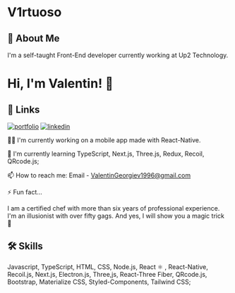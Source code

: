 
# V1rtuoso
## 🚀 About Me
 I'm a self-taught Front-End developer currently working at Up2 Technology.


# Hi, I'm Valentin! 👋


## 🔗 Links
[![portfolio](https://img.shields.io/badge/my_portfolio-000?style=for-the-badge&logo=ko-fi&logoColor=white)](https://www.v1rtuoso.eu)
[![linkedin](https://img.shields.io/badge/linkedin-0A66C2?style=for-the-badge&logo=linkedin&logoColor=white)](https://www.linkedin.com/in/valentin-georgiev-256297197)


👩‍💻 I'm currently working on a mobile app made with React-Native.

🧠 I'm currently learning TypeScript, Next.js, Three.js, Redux, Recoil, QRcode.js;


📫 How to reach me:
Email - ValentinGeorgiev1996@gmail.com




⚡️ Fun fact...

 I am a certified chef with more than six years of professional experience. I'm an illusionist with over fifty gags. And yes, I will show you a magic trick 🐰

## 🛠 Skills
Javascript, TypeScript, HTML, CSS, Node.js, React ⚛️ , React-Native, Recoil.js,  Next.js, Electron.js, Three,js, React-Three Fiber, QRcode.js, Bootstrap, Materialize CSS, Styled-Components, Tailwind CSS;
